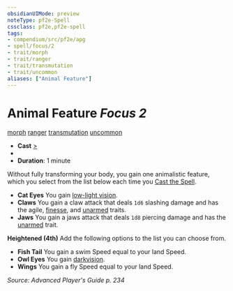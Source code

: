 ```yaml
---
obsidianUIMode: preview
noteType: pf2e-Spell
cssclass: pf2e,pf2e-spell
tags:
- compendium/src/pf2e/apg
- spell/focus/2
- trait/morph
- trait/ranger
- trait/transmutation
- trait/uncommon
aliases: ["Animal Feature"]
---
```

# Animal Feature *Focus 2*   
[morph](rules/traits/morph.md "Morph Effect Trait")  [ranger](rules/traits/ranger.md "Ranger Class Trait")  [transmutation](rules/traits/transmutation.md "Transmutation School Trait")  [uncommon](rules/traits/uncommon.md "Uncommon Rarity Trait")  

- **Cast** [>](rules/core-rulebook/chapter-9-playing-the-game.md#Actions "Single Action") 
- 
- **Duration**: 1 minute

Without fully transforming your body, you gain one animalistic feature, which you select from the list below each time you [Cast the Spell](rules/actions/cast-a-spell.md).

- **Cat Eyes** You gain [low-light vision](rules/abilities/low-light-vision.md).
- **Claws** You gain a claw attack that deals `1d6` slashing damage and has the agile, [finesse](rules/traits/finesse.md "Finesse Weapon Trait"), and [unarmed](rules/traits/unarmed.md "Unarmed Weapon Trait") traits.
- **Jaws** You gain a jaws attack that deals `1d8` piercing damage and has the [unarmed](rules/traits/unarmed.md "Unarmed Weapon Trait") trait.

**Heightened (4th)** Add the following options to the list you can choose from.

- **Fish Tail** You gain a swim Speed equal to your land Speed.
- **Owl Eyes** You gain [darkvision](rules/abilities/darkvision.md).
- **Wings** You gain a fly Speed equal to your land Speed.

*Source: Advanced Player's Guide p. 234*